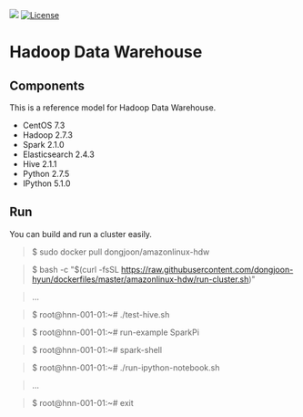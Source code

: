 [![](https://images.microbadger.com/badges/image/dongjoon/amazonlinux-hdw.svg)](https://microbadger.com/images/dongjoon/amazonlinux-hdw)
[![License](https://img.shields.io/badge/license-Apache%202-blue.svg)](LICENSE)

Hadoop Data Warehouse
====================

Components
----------
This is a reference model for Hadoop Data Warehouse.

* CentOS 7.3
* Hadoop 2.7.3
* Spark 2.1.0
* Elasticsearch 2.4.3
* Hive 2.1.1
* Python 2.7.5
* IPython 5.1.0

Run
---
You can build and run a cluster easily.

> $ sudo docker pull dongjoon/amazonlinux-hdw

> $ bash -c "$(curl -fsSL https://raw.githubusercontent.com/dongjoon-hyun/dockerfiles/master/amazonlinux-hdw/run-cluster.sh)"

> ...

> $ root@hnn-001-01:~# ./test-hive.sh

> $ root@hnn-001-01:~# run-example SparkPi

> $ root@hnn-001-01:~# spark-shell

> $ root@hnn-001-01:~# ./run-ipython-notebook.sh

> ...

> $ root@hnn-001-01:~# exit
